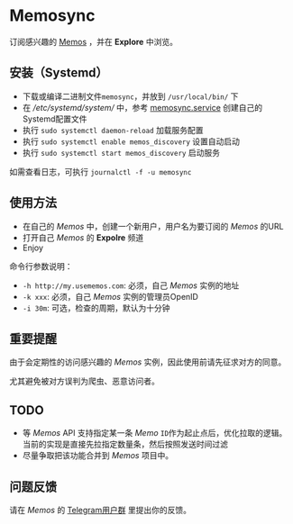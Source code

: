 # Memosync

订阅感兴趣的 [Memos](https://usememos.com) ，并在 **Explore** 中浏览。

## 安装（Systemd）

- 下载或编译二进制文件`memosync`，并放到 `/usr/local/bin/` 下
- 在 */etc/systemd/system/* 中，参考 [memosync.service](memosync.service) 创建自己的Systemd配置文件
- 执行 `sudo systemctl daemon-reload` 加载服务配置
- 执行 `sudo systemctl enable memos_discovery` 设置自动启动
- 执行 `sudo systemctl start memos_discovery` 启动服务

如需查看日志，可执行 `journalctl -f -u memosync`

## 使用方法

- 在自己的 *Memos* 中，创建一个新用户，用户名为要订阅的 *Memos* 的URL
- 打开自己 *Memos* 的 **Expolre** 频道
- Enjoy

命令行参数说明：

- `-h http://my.usememos.com`: 必须，自己 *Memos* 实例的地址
- `-k xxx`: 必须，自己 *Memos* 实例的管理员OpenID
- `-i 30m`: 可选，检查的周期，默认为十分钟

## 重要提醒

由于会定期性的访问感兴趣的 *Memos* 实例，因此使用前请先征求对方的同意。

尤其避免被对方误判为爬虫、恶意访问者。

## TODO

- 等 *Memos* API 支持指定某一条 *Memo* `ID`作为起止点后，优化拉取的逻辑。当前的实现是直接先拉指定数量条，然后按照发送时间过滤
- 尽量争取把该功能合并到 *Memos* 项目中。

## 问题反馈

请在 *Memos* 的 [Telegram用户群](https://t.me/+-_tNF1k70UU4ZTc9) 里提出你的反馈。
